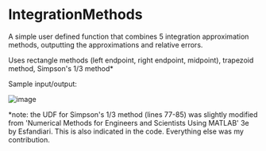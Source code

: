 # IntegrationMethods
A simple user defined function that combines 5 integration approximation methods, outputting the approximations and relative errors.

Uses rectangle methods (left endpoint, right endpoint, midpoint), trapezoid method, Simpson's 1/3 method*

Sample input/output:

![image](https://user-images.githubusercontent.com/36317461/233241706-b3fbb2fb-58dd-4de3-be5a-230c9c75adba.png)

*note: the UDF for Simpson's 1/3 method (lines 77-85) was slightly modified from 'Numerical Methods for Engineers and Scientists Using MATLAB' 3e by Esfandiari. This is also indicated in the code. Everything else was my contribution.
